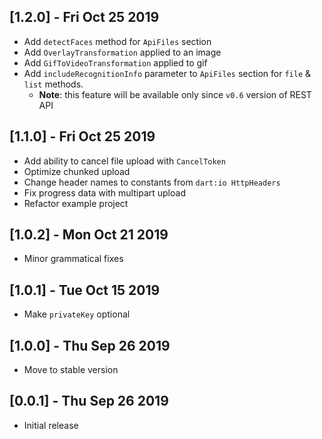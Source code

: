 ## [1.2.0] - Fri Oct 25 2019

* Add `detectFaces` method for `ApiFiles` section
* Add `OverlayTransformation` applied to an image
* Add `GifToVideoTransformation` applied to gif
* Add `includeRecognitionInfo` parameter to `ApiFiles` section for `file` & `list` methods.
    * **Note**: this feature will be available only since `v0.6` version of REST API

## [1.1.0] - Fri Oct 25 2019

* Add ability to cancel file upload with `CancelToken`
* Optimize chunked upload
* Change header names to constants from `dart:io HttpHeaders`
* Fix progress data with multipart upload
* Refactor example project

## [1.0.2] - Mon Oct 21 2019

* Minor grammatical fixes

## [1.0.1] - Tue Oct 15 2019

* Make `privateKey` optional

## [1.0.0] - Thu Sep 26 2019

* Move to stable version

## [0.0.1] - Thu Sep 26 2019

* Initial release
